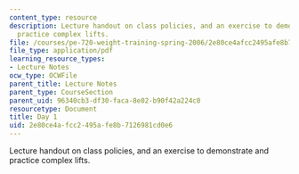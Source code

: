 ```yaml
---
content_type: resource
description: Lecture handout on class policies, and an exercise to demonstrate and
  practice complex lifts.
file: /courses/pe-720-weight-training-spring-2006/2e80ce4afcc2495afe8b7126981cd0e6_day1.pdf
file_type: application/pdf
learning_resource_types:
- Lecture Notes
ocw_type: OCWFile
parent_title: Lecture Notes
parent_type: CourseSection
parent_uid: 96340cb3-df30-faca-8e02-b90f42a224c0
resourcetype: Document
title: Day 1
uid: 2e80ce4a-fcc2-495a-fe8b-7126981cd0e6
---
```

Lecture handout on class policies, and an exercise to demonstrate and practice complex lifts.

